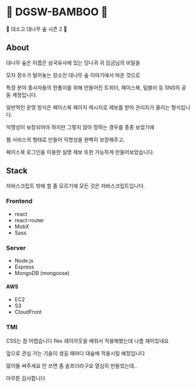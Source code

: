 # :bamboo: DGSW-BAMBOO :bamboo:
:bamboo: 대소고 대나무 숲 시즌 2 :bamboo:

## About

대나무 숲은 이름은 삼국유사에 있는 당나귀 귀 임금님의 비밀을

모자 장수가 털어놓는 장소인 대나무 숲 이야기에서 따온 것으로

특정 분야 종사자들의 한풀이를 위해 만들어진 트위터, 페이스북, 텀블러 등 SNS의 공동 계정입니다.

일반적인 운영 방식은 페이스북 페이지 메시지로 제보를 받아 관리자가 올리는 형식입니다.

익명성이 보장되어야 하지만 그렇지 않아 망하는 경우를 종종 보았기에

웹 서비스의 형태로 만들어 익명성을 완벽히 보장해주고,

페이스북 로그인을 이용한 실명 제보 또한 가능하게 만들어보았습니다.

## Stack

자바스크립트 밖에 할 줄 모르기에 모든 것은 자바스크립트입니다.

### Frontend

- react
- react-router
- MobX
- Sass

### Server

- Node.js
- Express
- MongoDB (mongoose)

#### AWS
- EC2
- S3
- CloudFront

### TMI

CSS는 참 어렵습니다 flex 레이아웃을 배워서 적용해봤는데 나름 재미있네요

앞으로 관심 가는 기술이 생길 때마다 대숲에 적용시킬 예정입니다

많이들 써주세요 안 쓰면 좀 슬프더라구요 열심히 만들었는데..

아무튼 감사합니다
